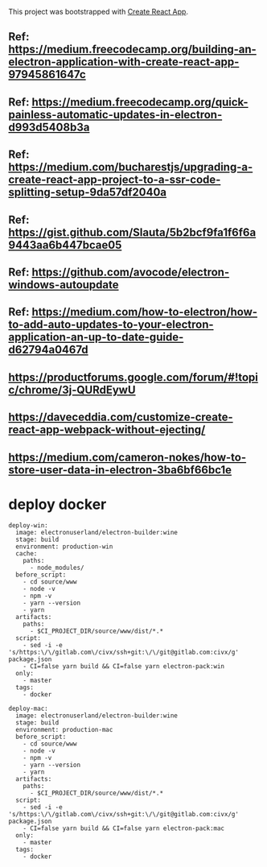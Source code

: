 This project was bootstrapped with [Create React App](https://github.com/facebookincubator/create-react-app).

## Ref: https://medium.freecodecamp.org/building-an-electron-application-with-create-react-app-97945861647c
## Ref: https://medium.freecodecamp.org/quick-painless-automatic-updates-in-electron-d993d5408b3a
## Ref: https://medium.com/bucharestjs/upgrading-a-create-react-app-project-to-a-ssr-code-splitting-setup-9da57df2040a
## Ref: https://gist.github.com/Slauta/5b2bcf9fa1f6f6a9443aa6b447bcae05
## Ref: https://github.com/avocode/electron-windows-autoupdate
## Ref: https://medium.com/how-to-electron/how-to-add-auto-updates-to-your-electron-application-an-up-to-date-guide-d62794a0467d
## https://productforums.google.com/forum/#!topic/chrome/3j-QURdEywU
## https://daveceddia.com/customize-create-react-app-webpack-without-ejecting/
## https://medium.com/cameron-nokes/how-to-store-user-data-in-electron-3ba6bf66bc1e

# deploy docker
```
deploy-win:
  image: electronuserland/electron-builder:wine
  stage: build
  environment: production-win
  cache:
    paths:
      - node_modules/
  before_script:
    - cd source/www
    - node -v
    - npm -v
    - yarn --version
    - yarn
  artifacts:
    paths:
      - $CI_PROJECT_DIR/source/www/dist/*.*
  script:
    - sed -i -e 's/https:\/\/gitlab.com\/civx/ssh+git:\/\/git@gitlab.com:civx/g' package.json
    - CI=false yarn build && CI=false yarn electron-pack:win
  only:
    - master
  tags:
    - docker
```
```
deploy-mac:
  image: electronuserland/electron-builder:wine
  stage: build
  environment: production-mac
  before_script:
    - cd source/www
    - node -v
    - npm -v
    - yarn --version
    - yarn
  artifacts:
    paths:
      - $CI_PROJECT_DIR/source/www/dist/*.*
  script:
    - sed -i -e 's/https:\/\/gitlab.com\/civx/ssh+git:\/\/git@gitlab.com:civx/g' package.json
    - CI=false yarn build && CI=false yarn electron-pack:mac
  only:
    - master
  tags:
    - docker
```
